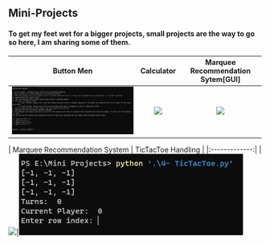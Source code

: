 ## Mini-Projects
#### To get my feet wet for a bigger projects, small projects are the way to go so here, I am sharing some of them.

| Button Men        | Calculator         | Marquee Recommendation Sytem[GUI]   |
|:-------------:|:-------------:|:-------------:|
|![](/1-%20Button%20Men%20Project/ButtonMen.png)|![](/2-%Calculator%20Project%20C#/Calculator.png)|![](/6-Recommendation%20System/ScreenShots/1.png)|

| Marquee Recommendation System         | TicTacToe Handling         |
|:-------------:|
|![](/6-Recommendation%20System/RecommendationSystem.png)|![](/4-%20TicTacToe.png)

